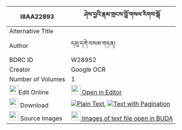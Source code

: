 |I8AA22893|ཤེས་བྱའི་རྣམ་གྲངས་བློ་གསལ་རིགས་སྒོ 
| --- | --- 
|Alternative Title |
|Author| དམུ་དགེ་བསམ་གཏན།
|BDRC ID | W28952
|Creator | Google OCR
|Number of Volumes| 1
|<img width="25" src="https://img.icons8.com/color/25/000000/edit-property.png">Edit Online| [<img width="25" src="https://avatars.githubusercontent.com/u/45091458?s=200&v=4"> Open in Editor](http://editor.openpecha.org/I8AA22893)
|<img width="25" src="https://img.icons8.com/fluent/48/000000/download-2.png"/>  Download | [![](https://img.icons8.com/color/20/000000/txt.png)Plain Text](https://github.com/Openpecha/I8AA22893/releases/download/v1/sheja_i_nam_drang_losal_rikgo_plain_I8AA22893.zip), [![](https://img.icons8.com/color/20/000000/txt.png)Text with Pagination](https://github.com/Openpecha/I8AA22893/releases/download/v1/sheja_i_nam_drang_losal_rikgo_pages_I8AA22893.zip)
|<img width="25" src="https://img.icons8.com/plasticine/100/000000/pictures-folder.png"/>  Source Images | [<img width="25" src="https://library.bdrc.io/icons/BUDA-small.svg"> Images of text file open in BUDA](https://library.bdrc.io/show/bdr:W28952)